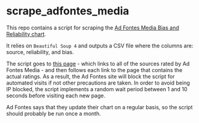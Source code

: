 # scrape_adfontes_media

This repo contains a script for scraping the [Ad Fontes Media Bias and Reliability chart](https://adfontesmedia.com/static-mbc/).

It relies on `Beautiful Soup 4` and outputs a CSV file where the columns are: source, reliability, and bias.

The script goes to [this page](https://adfontesmedia.com/rankings-by-individual-news-source/) - which links to all of the sources rated by Ad Fontes Media - and then follows each link to the page that contains the actual ratings. As a result, the Ad Fontes site will block the script for automated visits if not other precautions are taken. In order to avoid being IP blocked, the script implements a random wait period between 1 and 10 seconds before visiting each new page.

Ad Fontes says that they update their chart on a regular basis, so the script should probably be run once a month.